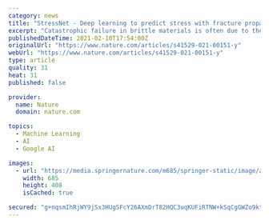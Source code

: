 ```yaml
---
category: news
title: "StressNet - Deep learning to predict stress with fracture propagation in brittle materials"
excerpt: "Catastrophic failure in brittle materials is often due to the rapid growth and coalescence of cracks aided by high internal stresses. Hence, accurate prediction of maximum internal stress is critical to predicting time to failure and improving the fracture resistance and reliability of materials."
publishedDateTime: 2021-02-10T17:54:00Z
originalUrl: "https://www.nature.com/articles/s41529-021-00151-y"
webUrl: "https://www.nature.com/articles/s41529-021-00151-y"
type: article
quality: 31
heat: 31
published: false

provider:
  name: Nature
  domain: nature.com

topics:
  - Machine Learning
  - AI
  - Google AI

images:
  - url: "https://media.springernature.com/m685/springer-static/image/art%3A10.1038%2Fs41529-021-00151-y/MediaObjects/41529_2021_151_Fig1_HTML.png"
    width: 685
    height: 408
    isCached: true

secured: "g+nqsmIhRjWY9jSx3HUgSFcY26AXmDrT82HQC3uqKUFiRTNW+kSqCgGWZo9ktv7xICj7/4B/YPbOdpfyDw4AeFGUXU7bX2pzIkhmcTqOEEpgdhecYxlZzLXg1JH06n1bsQ8tSjd+Nmxr+5mgyPOuN+fPMIDezlfJRq/EAlHONtusMxeg69JD5vljA5t8O5CUNcwciCO9pBkTX8JxMDGAVFGw09mI0zO0cj76DHS28LVpuVhrwsy0XdE4Fy2XZG+UgQ0Ls2Uk1I/LUjhpUYbcUkm7h4boXXnkKUoCss/TvV/kuOWh277hs5ZvLLiqQ+YAlFkza1RMotoknG7xDvV58VzZfk2FMiPVoJgiYgGSG/0=;iwXNfgG5yBhw4mbBipZYbg=="
---
```


